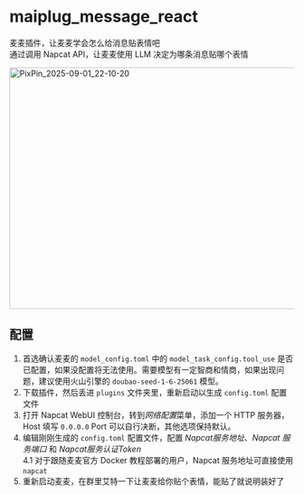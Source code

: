 # maiplug_message_react
麦麦插件，让麦麦学会怎么给消息贴表情吧  
通过调用 Napcat API，让麦麦使用 LLM 决定为哪条消息贴哪个表情

<img width="832" height="427" alt="PixPin_2025-09-01_22-10-20" src="https://github.com/user-attachments/assets/e0a68cd3-718b-464b-b9e8-e7c1926421c3" />

## 配置

1. 首选确认麦麦的 `model_config.toml` 中的 `model_task_config.tool_use` 是否已配置，如果没配置将无法使用。需要模型有一定智商和情商，如果出现问题，建议使用火山引擎的 `doubao-seed-1-6-25061` 模型。
2. 下载插件，然后丢进 `plugins` 文件夹里，重新启动以生成 `config.toml` 配置文件
3. 打开 Napcat WebUI 控制台，转到*网络配置*菜单，添加一个 HTTP 服务器，Host 填写 `0.0.0.0` Port 可以自行决断，其他选项保持默认。
4. 编辑刚刚生成的 `config.toml` 配置文件，配置 *Napcat服务地址*、*Napcat 服务端口* 和 *Napcat服务认证Token*   
  4.1 对于跟随麦麦官方 Docker 教程部署的用户，Napcat 服务地址可直接使用 `napcat`
5. 重新启动麦麦，在群里艾特一下让麦麦给你贴个表情，能贴了就说明装好了
